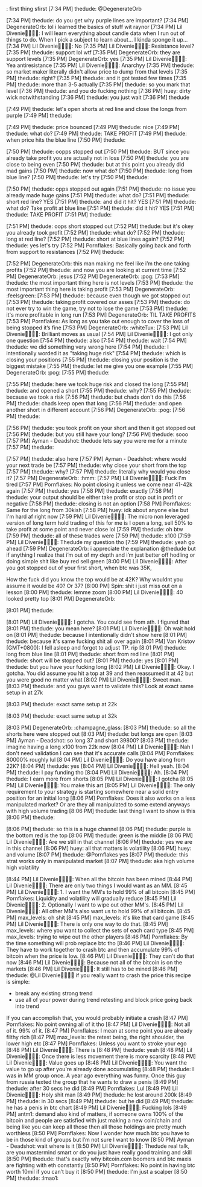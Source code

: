 : first thing sfirst
[7:34 PM] thedude: @DegenerateOrb

[7:34 PM] thedude: do you get why purple lines are important?
[7:34 PM] DegenerateOrb: lol i learned the basics of stuff wit raynor
[7:34 PM] Lil Divenie💚✨🧞✨: I will learn everything about candle data when I run out of things to do.
When I pick a subject to learn about...
I kinda sponge it up...
[7:34 PM] Lil Divenie💚✨🧞✨: No
[7:35 PM] Lil Divenie💚✨🧞✨: Resistance level?
[7:35 PM] thedude: support lol wtf
[7:35 PM] DegenerateOrb: they are support levels
[7:35 PM] DegenerateOrb: yes
[7:35 PM] Lil Divenie💚✨🧞✨: Yea antiresistance
[7:35 PM] Lil Divenie💚✨🧞✨: Anarchyy
[7:35 PM] thedude: so market maker literally didn't allow price to dump from that levels
[7:35 PM] thedude: right?
[7:35 PM] thedude: and it got tested few times
[7:35 PM] thedude: more than 3-5 actually
[7:35 PM] thedude: so you mark that level
[7:36 PM] thedude: and you do fucking nothing
[7:36 PM] huey: dirty wick notwithstanding
[7:36 PM] thedude: you just wait
[7:36 PM] thedude

[7:49 PM] thedude: let's open shorts at red line and close the longs from purple
[7:49 PM] thedude:

[7:49 PM] thedude: price bounced
[7:49 PM] thedude: nice
[7:49 PM] thedude: what do?
[7:49 PM] thedude: TAKE PROFIT
[7:49 PM] thedude: when price hits the blue line
[7:50 PM] thedude:

[7:50 PM] thedude: oopps stopped out
[7:50 PM] thedude: BUT since you already take profit you are actually not in loss
[7:50 PM] thedude: you are close to being even
[7:50 PM] thedude: but at this point you already did mad gains
[7:50 PM] thedude: now what do?
[7:50 PM] thedude: long from blue line?
[7:50 PM] thedude: let's try
[7:50 PM] thedude:

[7:50 PM] thedude: opps stopped out again
[7:51 PM] thedude: no issue you already made huge gains
[7:51 PM] thedude: what do?
[7:51 PM] thedude: short red line? YES
[7:51 PM] thedude: and did it hit? YES
[7:51 PM] thedude: what do? Take profit at blue line
[7:51 PM] thedude: did it hit? YES
[7:51 PM] thedude: TAKE PROFIT
[7:51 PM] thedude:

[7:51 PM] thedude: oops short stopped out
[7:52 PM] thedude: but it's okey you already took profit
[7:52 PM] thedude: what do?
[7:52 PM] thedude: long at red line?
[7:52 PM] thedude: short at blue lines again?
[7:52 PM] thedude: yes let's try
[7:52 PM] Pornflakes: Basically going back and forth from support to resistances
[7:52 PM] thedude:

[7:52 PM] DegenerateOrb: this man making me feel like i’m the one taking profits
[7:52 PM] thedude: and now you are looking at current time
[7:52 PM] DegenerateOrb: jesus
[7:52 PM] DegenerateOrb: :pog:
[7:53 PM] thedude: the most important thing here is not levels
[7:53 PM] thedude: the most important thing here is taking profit
[7:53 PM] DegenerateOrb: :feelsgreen:
[7:53 PM] thedude: because even though we got stopped out
[7:53 PM] thedude: taking profit covered our asses
[7:53 PM] thedude: do not ever try to win the game, try not to lose the game
[7:53 PM] thedude: it's more profitable in long run
[7:53 PM] DegenerateOrb: TIL TAKE PROFITS
[7:53 PM] Pornflakes: As long as you take out enough to cover the loss of being stopped it’s fine
[7:53 PM] DegenerateOrb: :whiteTux:
[7:53 PM] Lil Divenie💚✨🧞✨: Brilliant moves as usual
[7:54 PM] Lil Divenie💚✨🧞✨: I got only one question
[7:54 PM] thedude: also
[7:54 PM] thedude: wait
[7:54 PM] thedude: we did something very wrong here
[7:54 PM] thedude: I intentionally worded it as "taking huge risk"
[7:54 PM] thedude: which is closing your positions
[7:55 PM] thedude: closing your position is the biggest mistake
[7:55 PM] thedude: let me give you one example
[7:55 PM] DegenerateOrb: :pog:
[7:55 PM] thedude:

[7:55 PM] thedude: here we took huge risk and closed the long
[7:55 PM] thedude: and opened a short
[7:55 PM] thedude: why?
[7:55 PM] thedude: because we took a risk
[7:56 PM] thedude: but chads don't do this
[7:56 PM] thedude: chads keep open that long
[7:56 PM] thedude: and open another short in different account
[7:56 PM] DegenerateOrb: :pog:
[7:56 PM] thedude:

[7:56 PM] thedude: you took profit on your short and then it got stopped out
[7:56 PM] thedude: but you still have your long?
[7:56 PM] thedude: sooo
[7:57 PM] Ayman - Deadshot: thedude lets say you were me for a minute
[7:57 PM] thedude:

[7:57 PM] thedude: also here
[7:57 PM] Ayman - Deadshot: where would your next trade be
[7:57 PM] thedude: why close your short from the top
[7:57 PM] thedude: why?
[7:57 PM] thedude: literally why would you close it?
[7:57 PM] DegenerateOrb: :hmm:
[7:57 PM] Lil Divenie💚✨🧞✨: Fuck I'm tired
[7:57 PM] Pornflakes: No point closing it unless we come near 41-42k again
[7:57 PM] thedude: yes
[7:58 PM] thedude: exactly
[7:58 PM] thedude: your output should be either take profit or stop out in profit or negative
[7:58 PM] thedude: closing is not an option
[7:58 PM] Pornflakes: Same for the long from 30kish
[7:58 PM] huey: idk about anyone else but I'm hard af right now
[7:59 PM] Lil Divenie💚✨🧞✨: The micro non leveraged version of long term hold trading of this for me is I open a long, sell 50% to take profit at some point and never close lol
[7:59 PM] thedude: oh btw
[7:59 PM] thedude: all of these trades were
[7:59 PM] thedude: x100
[7:59 PM] Lil Divenie💚✨🧞✨: Thedude my question tho
[7:59 PM] thedude: yeah go ahead
[7:59 PM] DegenerateOrb: i appreciate the explanation @thedude but if anything I realize that i’m out of my depth and i’m just better off hodling or doing simple shit like buy red sell green
[8:00 PM] Lil Divenie💚✨🧞✨: After you got stopped out of your first short, when btc was 35K,

How the fuck did you know the top would be at 42K? Why wouldnt you assume it would be 40? Or 37?
[8:00 PM] Spin: shit i just miss out on a lesson
[8:00 PM] thedude: lemme zoom
[8:00 PM] Lil Divenie💚✨🧞✨: 40 looked pretty top
[8:01 PM] DegenerateOrb:

[8:01 PM] thedude:

[8:01 PM] Lil Divenie💚✨🧞✨: I gotcha. You could see from ath. I figured that
[8:01 PM] thedude: you mean here?
[8:01 PM] Lil Divenie💚✨🧞✨: Oh wait hold on
[8:01 PM] thedude: because I intentionally didn't show here
[8:01 PM] thedude: because it's same fucking shit all over again
[8:01 PM] Van Kristov [GMT+0800]: I fell asleep and forgot to adjust TP. rip
[8:01 PM] thedude: long from blue line
[8:01 PM] thedude: short from red line
[8:01 PM] thedude: short will be stopped out?
[8:01 PM] thedude: yes
[8:01 PM] thedude: but you have your fucking long
[8:02 PM] Lil Divenie💚✨🧞✨: Okay. I gotcha. You did assume you hit a top at 39 and then reassumed it at 42 but you were good no matter what
[8:02 PM] Lil Divenie💚✨🧞✨: Sweet man.
[8:03 PM] thedude: and you guys want to validate this? Look at exact same setup in at 27k

[8:03 PM] thedude: exact same setup at 22k

[8:03 PM] thedude: exact same setup at 32k

[8:03 PM] DegenerateOrb: :champagne_glass:
[8:03 PM] thedude: so all the shorts here were stopped out
[8:03 PM] thedude: but longs are open
[8:03 PM] Ayman - Deadshot: so long 37 and short 39800?
[8:03 PM] thedude: imagine having a long x100 from 22k now
[8:04 PM] Lil Divenie💚✨🧞✨: Nah I don't need validation I can see that it's accurate calls
[8:04 PM] Pornflakes: 80000% roughly lul
[8:04 PM] Lil Divenie💚✨🧞✨: Do you have along from 22K?
[8:04 PM] thedude: yes
[8:04 PM] Lil Divenie💚✨🧞✨: Hell yeah.
[8:04 PM] thedude: I pay funding tho
[8:04 PM] Lil Divenie💚✨🧞✨: Ah.
[8:04 PM] thedude: I earn more from shorts
[8:05 PM] Lil Divenie💚✨🧞✨: I gotcha
[8:05 PM] Lil Divenie💚✨🧞✨: You make this art
[8:05 PM] Lil Divenie💚✨🧞✨: The only requirement to your strategy is starting somewhere near a solid entry position for an initial long
[8:06 PM] Pornflakes: Does it also works on a less manipulated market? Or are they all manipulated to some extend anyways with high volume trading
[8:06 PM] thedude: last thing I want to show is this
[8:06 PM] thedude:

[8:06 PM] thedude: so this is a huge channel
[8:06 PM] thedude: purple is the bottom red is the top
[8:06 PM] thedude: green is the middle
[8:06 PM] Lil Divenie💚✨🧞✨: Are we still in that channel
[8:06 PM] thedude: yes we are in this channel
[8:06 PM] huey: all that matters is volatility
[8:06 PM] huey: and volume
[8:07 PM] thedude: @Pornflakes yes
[8:07 PM] thedude: this strat works only in manipulated market
[8:07 PM] thedude: aka high volume high volatility

[8:44 PM] Lil Divenie💚✨🧞✨: When all the bitcoin has been mined
[8:44 PM] Lil Divenie💚✨🧞✨: There are only two things I would want as an MM.
[8:45 PM] Lil Divenie💚✨🧞✨: 1. I want the MM's to hold 99% of all bitcoin
[8:45 PM] Pornflakes: Liquidity and volatility will gradually reduce
[8:45 PM] Lil Divenie💚✨🧞✨: 2. Optionally I want to wipe out other MM's.
[8:45 PM] Lil Divenie💚✨🧞✨: All other MM's also want us to hold 99% of all bitcoin.
[8:45 PM] max_levels: oh shit
[8:45 PM] max_levels: it's like that card game
[8:45 PM] Lil Divenie💚✨🧞✨: There is only one way to do that.
[8:45 PM] max_levels: where you want to collect the sets of each card type
[8:45 PM] max_levels: trying to wipe out the other players
[8:46 PM] Pornflakes: By the time something will prob replace btc tho
[8:46 PM] Lil Divenie💚✨🧞✨: They have to work together to crash btc and then accumulate 99% of bitcoin when the price is low.
[8:46 PM] Lil Divenie💚✨🧞✨: They can't do that now
[8:46 PM] Lil Divenie💚✨🧞✨: Because not all of the bitcoin is on the markets
[8:46 PM] Lil Divenie💚✨🧞✨: It still has to be mined
[8:46 PM] thedude: @Lil Divenie💚✨🧞✨ if you really want to crash the price this recipe is simple:
- break any existing strong trend
- use all of your power during trend retesting and block price going back into trend

If you can accomplish that, you would probably initiate a crash
[8:47 PM] Pornflakes: No point owning all of it tho
[8:47 PM] Lil Divenie💚✨🧞✨: Not all of it. 99% of it.
[8:47 PM] Pornflakes: I mean at some point you are already filthy rich
[8:47 PM] max_levels: the retest being, the right shoulder, the lower high etc
[8:47 PM] Pornflakes: Unless you want to stroke your ego
[8:48 PM] Lil Divenie💚✨🧞✨: There is
[8:48 PM] thedude: yeah
[8:48 PM] Lil Divenie💚✨🧞✨: Once there is less movement there is more scarcity
[8:48 PM] Lil Divenie💚✨🧞✨: Value goes up
[8:48 PM] Lil Divenie💚✨🧞✨: You want the value to go up after you're already done accumulating
[8:48 PM] thedude: I was in MM group once. A year ago everything was funny. Once this guy from russia texted the group that he wants to draw a penis
[8:49 PM] thedude: after 30 secs he did
[8:49 PM] Pornflakes: Lul
[8:49 PM] Lil Divenie💚✨🧞✨: Holy shit man
[8:49 PM] thedude: he lost around 200k
[8:49 PM] thedude: in 30 secs
[8:49 PM] thedude: but he did
[8:49 PM] thedude: he has a penis in btc chart
[8:49 PM] Lil Divenie💚✨🧞✨: Fucking lols
[8:49 PM] antm1: demand also kind of matters, if someone owns 100% of the bitcoin and people are satisfied with just making a new coin/chain and being like you can keep all those then all those holdings are pretty much worthless
[8:50 PM] Pornflakes: Now I wonder how much btc you have to be in those kind of groups but I’m not sure I want to know
[8:50 PM] Ayman - Deadshot: wait where is it
[8:50 PM] Lil Divenie💚✨🧞✨: Thedude real talk, are you mastermind smart or do you just have really good training and skill
[8:50 PM] thedude: that's exactly why bitcoin.com boomers and btc maxis are fighting with eth constantly
[8:50 PM] Pornflakes: No point in having btc worth 10mil if you can’t buy it
[8:50 PM] thedude: I'm just a scalper
[8:50 PM] thedude: :lmao1:
